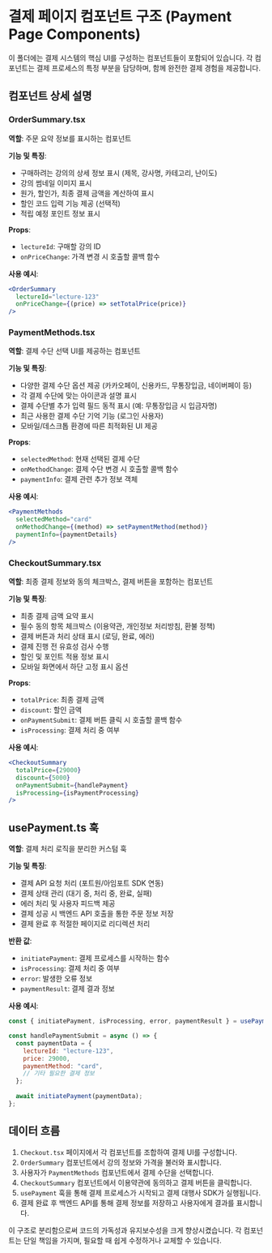 
# 결제 페이지 컴포넌트 구조 (Payment Page Components)

이 폴더에는 결제 시스템의 핵심 UI를 구성하는 컴포넌트들이 포함되어 있습니다. 각 컴포넌트는 결제 프로세스의 특정 부분을 담당하며, 함께 완전한 결제 경험을 제공합니다.

## 컴포넌트 상세 설명

### OrderSummary.tsx
**역할**: 주문 요약 정보를 표시하는 컴포넌트

**기능 및 특징**:
- 구매하려는 강의의 상세 정보 표시 (제목, 강사명, 카테고리, 난이도)
- 강의 썸네일 이미지 표시
- 원가, 할인가, 최종 결제 금액을 계산하여 표시
- 할인 코드 입력 기능 제공 (선택적)
- 적립 예정 포인트 정보 표시

**Props**:
- `lectureId`: 구매할 강의 ID
- `onPriceChange`: 가격 변경 시 호출할 콜백 함수

**사용 예시**:
```jsx
<OrderSummary 
  lectureId="lecture-123" 
  onPriceChange={(price) => setTotalPrice(price)} 
/>
```

### PaymentMethods.tsx
**역할**: 결제 수단 선택 UI를 제공하는 컴포넌트

**기능 및 특징**:
- 다양한 결제 수단 옵션 제공 (카카오페이, 신용카드, 무통장입금, 네이버페이 등)
- 각 결제 수단에 맞는 아이콘과 설명 표시
- 결제 수단별 추가 입력 필드 동적 표시 (예: 무통장입금 시 입금자명)
- 최근 사용한 결제 수단 기억 기능 (로그인 사용자)
- 모바일/데스크톱 환경에 따른 최적화된 UI 제공

**Props**:
- `selectedMethod`: 현재 선택된 결제 수단
- `onMethodChange`: 결제 수단 변경 시 호출할 콜백 함수
- `paymentInfo`: 결제 관련 추가 정보 객체

**사용 예시**:
```jsx
<PaymentMethods
  selectedMethod="card"
  onMethodChange={(method) => setPaymentMethod(method)}
  paymentInfo={paymentDetails}
/>
```

### CheckoutSummary.tsx
**역할**: 최종 결제 정보와 동의 체크박스, 결제 버튼을 포함하는 컴포넌트

**기능 및 특징**:
- 최종 결제 금액 요약 표시
- 필수 동의 항목 체크박스 (이용약관, 개인정보 처리방침, 환불 정책)
- 결제 버튼과 처리 상태 표시 (로딩, 완료, 에러)
- 결제 진행 전 유효성 검사 수행
- 할인 및 포인트 적용 정보 표시
- 모바일 화면에서 하단 고정 표시 옵션

**Props**:
- `totalPrice`: 최종 결제 금액
- `discount`: 할인 금액
- `onPaymentSubmit`: 결제 버튼 클릭 시 호출할 콜백 함수
- `isProcessing`: 결제 처리 중 여부

**사용 예시**:
```jsx
<CheckoutSummary
  totalPrice={29000}
  discount={5000}
  onPaymentSubmit={handlePayment}
  isProcessing={isPaymentProcessing}
/>
```

## usePayment.ts 훅

**역할**: 결제 처리 로직을 분리한 커스텀 훅

**기능 및 특징**:
- 결제 API 요청 처리 (포트원/아임포트 SDK 연동)
- 결제 상태 관리 (대기 중, 처리 중, 완료, 실패)
- 에러 처리 및 사용자 피드백 제공
- 결제 성공 시 백엔드 API 호출을 통한 주문 정보 저장
- 결제 완료 후 적절한 페이지로 리디렉션 처리

**반환 값**:
- `initiatePayment`: 결제 프로세스를 시작하는 함수
- `isProcessing`: 결제 처리 중 여부
- `error`: 발생한 오류 정보
- `paymentResult`: 결제 결과 정보

**사용 예시**:
```jsx
const { initiatePayment, isProcessing, error, paymentResult } = usePayment();

const handlePaymentSubmit = async () => {
  const paymentData = {
    lectureId: "lecture-123",
    price: 29000,
    paymentMethod: "card",
    // 기타 필요한 결제 정보
  };
  
  await initiatePayment(paymentData);
};
```

## 데이터 흐름

1. `Checkout.tsx` 페이지에서 각 컴포넌트를 조합하여 결제 UI를 구성합니다.
2. `OrderSummary` 컴포넌트에서 강의 정보와 가격을 불러와 표시합니다.
3. 사용자가 `PaymentMethods` 컴포넌트에서 결제 수단을 선택합니다.
4. `CheckoutSummary` 컴포넌트에서 이용약관에 동의하고 결제 버튼을 클릭합니다.
5. `usePayment` 훅을 통해 결제 프로세스가 시작되고 결제 대행사 SDK가 실행됩니다.
6. 결제 완료 후 백엔드 API를 통해 결제 정보를 저장하고 사용자에게 결과를 표시합니다.

이 구조로 분리함으로써 코드의 가독성과 유지보수성을 크게 향상시켰습니다. 각 컴포넌트는 단일 책임을 가지며, 필요할 때 쉽게 수정하거나 교체할 수 있습니다.
